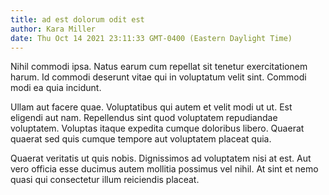 ```yaml
---
title: ad est dolorum odit est
author: Kara Miller
date: Thu Oct 14 2021 23:11:33 GMT-0400 (Eastern Daylight Time)
---
```

Nihil commodi ipsa. Natus earum cum repellat sit tenetur exercitationem harum. Id commodi deserunt vitae qui in voluptatum velit sint. Commodi modi ea quia incidunt.

 Ullam aut facere quae. Voluptatibus qui autem et velit modi ut ut. Est eligendi aut nam. Repellendus sint quod voluptatem repudiandae voluptatem. Voluptas itaque expedita cumque doloribus libero. Quaerat quaerat sed quis cumque tempore aut voluptatem placeat quia.

 Quaerat veritatis ut quis nobis. Dignissimos ad voluptatem nisi at est. Aut vero officia esse ducimus autem mollitia possimus vel nihil. At sint et nemo quasi qui consectetur illum reiciendis placeat.